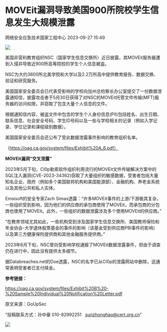 #  MOVEit漏洞导致美国900所院校学生信息发生大规模泄露   
 网络安全应急技术国家工程中心   2023-09-27 15:49  
  
![](https://mmbiz.qpic.cn/mmbiz_jpg/GoUrACT176m1HFGWIHj2PsyHMFaUM6UeKYf9CRbtN9iaS7xVjSArxAs14VCAyT71j2BQ0nGaopqqjGGnxiaunT4A/640?wx_fmt=jpeg "")  
  
美国非营利教育组织NSC（国家学生信息交换所）近日披露，其MOVEit服务器遭到入侵并导致近900所高等院校的学生个人信息被盗。  
  
NSC为大约3600所北美学院和大学以及2.2万所高中提供教育报告、数据交换、验证和研究服务。  
  
美国国家安全委员会已代表受影响的学校向加州总检察长办公室提交了一份数据泄露通知信，披露攻击者于5月30日获得了对NSC的MOVEit托管文件传输(MFT)服务器的访问权限，并窃取了包含大量个人信息的文件。  
  
根据通知信内容，被盗文件中包含的学生个人身份信息(PII)包括姓名、出生日期、联系信息、社会安全号码、学生ID号码以及一些与学校相关的记录（例如入学记录、学位记录和课程级别数据）。  
  
美国国家安全委员会还公布了受此数据泄露事件影响的教育组织名单。  
  
（https://oag.ca.gov/system/files/Exhibit%20A_6.pdf）  
  
**MOVEit漏洞“交叉泄露”**  
  
2023年5月下旬，Cl0p勒索软件组织利用流行的MOVEit文件传输解决方案中的SQL注入漏洞(CVE-2023-34362)窃取了大量组织的敏感数据，受害者包括大量知名企业、政府（例如多个美国联邦机构和美国能源部）、金融机构、养老金系统以及其他公共和私人实体。  
  
Emsisoft的安全专家Zach Simas透露：“许多MOVEit事件的上游/下游极其复杂，一些组织受到影响，因为他们的供应商的承包商使用了MOVEit，而承包商的分包商也使用了MOVEit。此外，一些组织的数据泄露涉及多个使用MOVEit的供应商。”  
  
“在教育领域尤其如此，一些机构受到涉及国家学生信息交换所、美国教师保险和年金协会-大学退休股票基金的事件的影响（该基金受到供应商PBI事件的影响）以及第三方健康保险提供商和其他金融服务提供商。”  
  
2023年6月下旬，NSC曾向受影响学校通报了MOVEit数据泄露事件，但由于调查仍在进行中，因此没有提供太多细节。  
  
据Databreaches.net的Doe透露，NSC的名字已从Cl0p的泄露网站中删除，这通常表明受害者已支付赎金。  
  
**参考链接：**  
  
https://oag.ca.gov/system/files/Exhibit%20B%20-%20Sample%20Individual%20Notification%20Letter.pdf  
  
  
  
原文来源：GoUpSec  
  
“投稿联系方式：孙中豪 010-82992251   sunzhonghao@cert.org.cn”  
  
![](https://mmbiz.qpic.cn/mmbiz_jpg/GoUrACT176n1NvL0JsVSB8lNDX2FCGZjW0HGfDVnFao65ic4fx6Rv4qylYEAbia4AU3V2Zz801UlicBcLeZ6gS6tg/640?wx_fmt=jpeg&wxfrom=5&wx_lazy=1&wx_co=1 "")  
  
  
